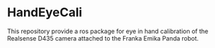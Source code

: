 # HandEyeCali
This repository provide a ros package for eye in hand calibration of the Realsense D435 camera attached to the Franka Emika Panda robot.
